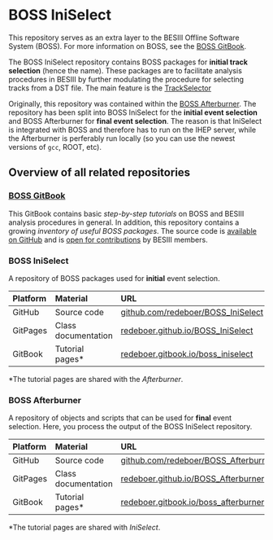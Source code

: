 # BOSS IniSelect

This repository serves as an extra layer to the BESIII Offline Software System (BOSS). For more information on BOSS, see the [BOSS GitBook](https://besiii.gitbook.io/boss).

The BOSS IniSelect repository contains BOSS packages for **initial track selection** (hence the name). These packages are to facilitate analysis procedures in BESIII by further modulating the procedure for selecting tracks from a DST file. The main feature is the [TrackSelector]()

Originally, this repository was contained within the [BOSS Afterburner](https://github.com/redeboer/BOSS_Afterburner). The repository has been split into BOSS IniSelect for the **initial event selection** and BOSS Afterburner for **final event selection**. The reason is that IniSelect is integrated with BOSS and therefore has to run on the IHEP server, while the Afterburner is perferably run locally (so you can use the newest versions of `gcc`, ROOT, etc).


## Overview of all related repositories

### [BOSS GitBook](https://besiii.gitbook.io/boss)

This GitBook contains basic *step-by-step tutorials* on BOSS and BESIII analysis procedures in general. In addition, this repository contains a growing *inventory of useful BOSS packages*. The source code is [available on GitHub](https://github.com/redeboer/BOSS_Gitbook) and is [open for contributions](https://besiii.gitbook.io/boss/) by BESIII members.

### BOSS IniSelect

A repository of BOSS packages used for **initial** event selection.

| Platform | Material            | URL |
|:---------|:--------------------|:----|
| GitHub   | Source code         | [github.com/redeboer/BOSS_IniSelect](https://github.com/redeboer/BOSS_IniSelect) |
| GitPages | Class documentation | [redeboer.github.io/BOSS_IniSelect](https://redeboer.github.io/BOSS_IniSelect/index.html) |
| GitBook  | Tutorial pages\*    | [redeboer.gitbook.io/boss_iniselect](https://redeboer.gitbook.io/boss_afterburner/) |

\*The tutorial pages are shared with the *Afterburner*.

### BOSS Afterburner

A repository of objects and scripts that can be used for **final** event selection. Here, you process the output of the BOSS IniSelect repository.

| Platform | Material            | URL |
|:---------|:--------------------|:----|
| GitHub   | Source code         | [github.com/redeboer/BOSS_Afterburner](https://github.com/redeboer/BOSS_Afterburner) |
| GitPages | Class documentation | [redeboer.github.io/BOSS_Afterburner](https://redeboer.github.io/BOSS_Afterburner/index.html) |
| GitBook  | Tutorial pages\*    | [redeboer.gitbook.io/boss_afterburner](https://redeboer.gitbook.io/boss_afterburner/) |

\*The tutorial pages are shared with *IniSelect*.
